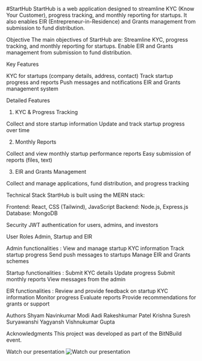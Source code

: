 #StartHub
StartHub is a web application designed to streamline KYC (Know Your Customer), progress tracking, and monthly reporting for startups. It also enables EIR (Entrepreneur-in-Residence) and Grants management from submission to fund distribution.

Objective
The main objectives of StartHub are:
Streamline KYC, progress tracking, and monthly reporting for startups.
Enable EIR and Grants management from submission to fund distribution.

Key Features

KYC for startups (company details, address, contact)
Track startup progress and reports
Push messages and notifications
EIR and Grants management system

Detailed Features
1. KYC & Progress Tracking

Collect and store startup information
Update and track startup progress over time

2. Monthly Reports

Collect and view monthly startup performance reports
Easy submission of reports (files, text)

3. EIR and Grants Management

Collect and manage applications, fund distribution, and progress tracking

Technical Stack
StartHub is built using the MERN stack:

Frontend: React, CSS (Tailwind), JavaScript
Backend: Node.js, Express.js
Database: MongoDB

Security
JWT authentication for users, admins, and investors

User Roles
Admin, Startup and EIR

Admin functionalities :
View and manage startup KYC information
Track startup progress
Send push messages to startups
Manage EIR and Grants schemes


Startup functionalities :
Submit KYC details
Update progress
Submit monthly reports
View messages from the admin


EIR functionalities :
Review and provide feedback on startup KYC information
Monitor progress
Evaluate reports
Provide recommendations for grants or support

Authors
Shyam Navinkumar Modi
Aadi Rakeshkumar Patel
Krishna Suresh Suryawanshi
Yagyansh Vishnukumar Gupta

Acknowledgments
This project was developed as part of the BitNBuild event.

Watch our presentation
![Watch our presentation](https://github.com/shyxmz/Deez-Nulls/blob/main/StartHub%20(1).gif)

